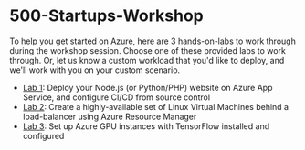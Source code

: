 # 500-Startups-Workshop

To help you get started on Azure, here are 3 hands-on-labs to work through during the workshop session.  Choose one of these provided labs to work through.  Or, let us know a custom workload that you'd like to deploy, and we'll work with you on your custom scenario.
* [Lab 1](https://github.com/laurentran/500-Startups-Workshop/blob/master/Deploy%20your%20website%20to%20Azure%20App%20Service.md): Deploy your Node.js (or Python/PHP) website on Azure App Service, and configure CI/CD from source control
* [Lab 2](https://github.com/laurentran/500-Startups-Workshop/blob/master/Deploy%20Highly-Available%20Linux%20VMs%20using%20Azure%20Resource%20Manager.md): Create a highly-available set of Linux Virtual Machines behind a load-balancer using Azure Resource Manager
* [Lab 3](https://github.com/laurentran/500-Startups-Workshop/blob/master/TensorFlowonAzure.md): Set up Azure GPU instances with TensorFlow installed and configured
